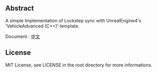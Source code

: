 Abstract
--
A simple Implementation of Lockstep sync with UnrealEngine4's 'VehicleAdvanced (C++)' template.

Document : [中文](https://noslopforever.github.io/Documents/Lockstep/Implement_a_simple_LockStep_framework_for_UnrealEngine)

License
--
MIT License, see LICENSE in the root directory for more informations.

